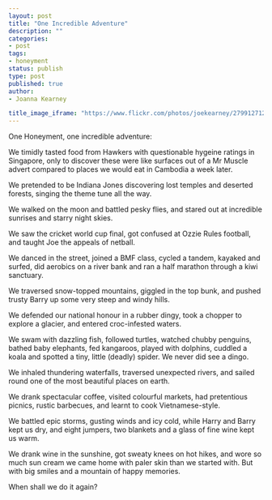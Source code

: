 ```yaml
---
layout: post
title: "One Incredible Adventure"
description: ""
categories:
- post
tags:
- honeyment
status: publish
type: post
published: true
author:
- Joanna Kearney

title_image_iframe: "https://www.flickr.com/photos/joekearney/27991271270/in/album-72157670309635141/player/"
---
```


One Honeyment, one incredible adventure:

We timidly tasted food from Hawkers with questionable hygeine ratings in Singapore, only to discover these were like surfaces out of a Mr Muscle advert compared to places we would eat in Cambodia a week later.

We pretended to be Indiana Jones discovering lost temples and deserted forests, singing the theme tune all the way.

We walked on the moon and battled pesky flies, and stared out at incredible sunrises and starry night skies.

We saw the cricket world cup final, got confused at Ozzie Rules football, and taught Joe the appeals of netball.

We danced in the street, joined a BMF class, cycled a tandem, kayaked and surfed, did aerobics on a river bank and ran a half marathon through a kiwi sanctuary.

We traversed snow-topped mountains, giggled in the top bunk, and pushed trusty Barry up some very steep and windy hills.

We defended our national honour in a rubber dingy, took a chopper to explore a glacier, and entered croc-infested waters.

We swam with dazzling fish, followed turtles, watched chubby penguins, bathed baby elephants, fed kangaroos, played with dolphins, cuddled a koala and spotted a tiny, little (deadly) spider. We never did see a dingo.

We inhaled thundering waterfalls, traversed unexpected rivers, and sailed round one of the most beautiful places on earth.

We drank spectacular coffee, visited colourful markets, had pretentious picnics, rustic barbecues, and learnt to cook Vietnamese-style.

We battled epic storms, gusting winds and icy cold, while Harry and Barry kept us dry, and eight jumpers, two blankets and a glass of fine wine kept us warm.

We drank wine in the sunshine, got sweaty knees on hot hikes, and wore so much sun cream we came home with paler skin than we started with. But with big smiles and a mountain of happy memories.

When shall we do it again?
